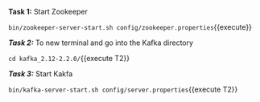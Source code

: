 **Task 1:** Start Zookeeper

`bin/zookeeper-server-start.sh config/zookeeper.properties`{{execute}}

***Task 2:*** To new terminal and go into the Kafka directory

`cd kafka_2.12-2.2.0/`{{execute T2}}

***Task 3:*** Start Kakfa

`bin/kafka-server-start.sh config/server.properties`{{execute T2}}